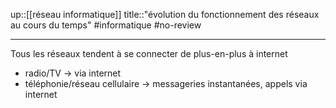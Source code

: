 up::[[réseau informatique]]
title::"évolution du fonctionnement des réseaux au cours du temps"
#informatique #no-review 

----

Tous les réseaux tendent à se connecter de plus-en-plus à internet
 - radio/TV -> via internet
 - téléphonie/réseau cellulaire -> messageries instantanées, appels via internet